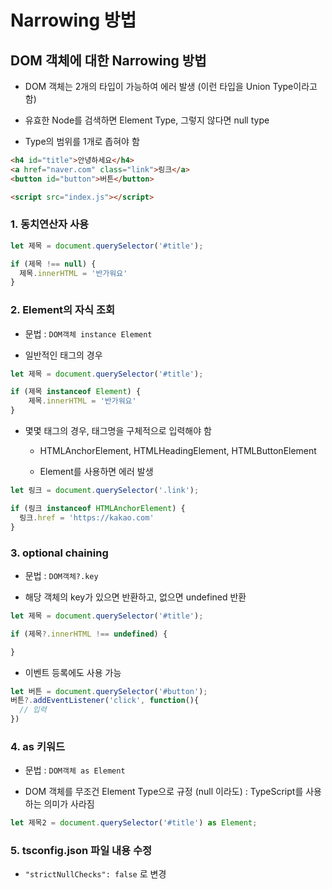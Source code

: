 # Narrowing 방법

## DOM 객체에 대한 Narrowing 방법

- DOM 객체는 2개의 타입이 가능하여 에러 발생 (이런 타입을 Union Type이라고 함)

- 유효한 Node를 검색하면 Element Type, 그렇지 않다면 null type

- Type의 범위를 1개로 좁혀야 함

```html
<h4 id="title">안녕하세요</h4>
<a href="naver.com" class="link">링크</a>
<button id="button">버튼</button>

<script src="index.js"></script>  
```

### 1. 동치연산자 사용
```js
let 제목 = document.querySelector('#title');

if (제목 !== null) {
  제목.innerHTML = '반가워요'
}
```

### 2. Element의 자식 조회

- 문법 : ```DOM객체 instance Element```

- 일반적인 태그의 경우
```js
let 제목 = document.querySelector('#title');

if (제목 instanceof Element) {
    제목.innerHTML = '반가워요'
}
```

- 몇몇 태그의 경우, 태그명을 구체적으로 입력해야 함
  - HTMLAnchorElement, HTMLHeadingElement, HTMLButtonElement

  - Element를 사용하면 에러 발생
```js
let 링크 = document.querySelector('.link');

if (링크 instanceof HTMLAnchorElement) {
  링크.href = 'https://kakao.com'
}
```

### 3. optional chaining
- 문법 : ```DOM객체?.key ```

- 해당 객체의 key가 있으면 반환하고, 없으면 undefined 반환

```js
let 제목 = document.querySelector('#title');

if (제목?.innerHTML !== undefined) {

}

```

- 이벤트 등록에도 사용 가능
```js
let 버튼 = document.querySelector('#button');
버튼?.addEventListener('click', function(){
  // 입력
})
```

### 4. as 키워드
- 문법 : ```DOM객체 as Element```

- DOM 객체를 무조건 Element Type으로 규정 (null 이라도) : TypeScript를 사용하는 의미가 사라짐

```js
let 제목2 = document.querySelector('#title') as Element;
```

### 5. tsconfig.json 파일 내용 수정
- ```"strictNullChecks": false``` 로 변경
